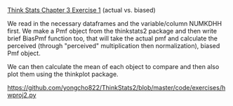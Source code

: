 [Think Stats Chapter 3 Exercise 1](http://greenteapress.com/thinkstats2/html/thinkstats2004.html#toc31) (actual vs. biased)

We read in the necessary dataframes and the variable/column NUMKDHH first.  We make a Pmf object from the thinkstats2 package and then write brief BiasPmf function too, that will take the actual pmf and calculate the perceived (through "perceived" multiplication then normalization), biased Pmf object.

We can then calculate the mean of each object to compare and then also plot them using the thinkplot package.

https://github.com/yongcho822/ThinkStats2/blob/master/code/exercises/hwproj2.py
